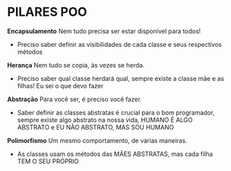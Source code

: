 
# PILARES POO

**Encapsulamento**
Nem tudo precisa ser estar disponível para todos!
- Preciso saber definir as visibilidades de cada classe e seus respectivos métodos

**Herança**
Nem tudo se copia, às vezes se herda.
- Preciso saber qual classe herdará qual, sempre existe a classe mãe e as filhas! 
Eu sei o que devo fazer

**Abstração**
Para você ser, é preciso você fazer.
- Saber definir as classes abstratas é crucial para o bom programador, sempre existe
algo abstrato na nossa vida, HUMANO É ALGO ABSTRATO e EU NÃO ABSTRATO, MAS SOU HUMANO

**Polimorfismo**
Um mesmo comportamento, de várias maneiras.
- As classes usam os métodos das MÃES ABSTRATAS, mas cada filha TEM O SEU PRÓPRIO 

